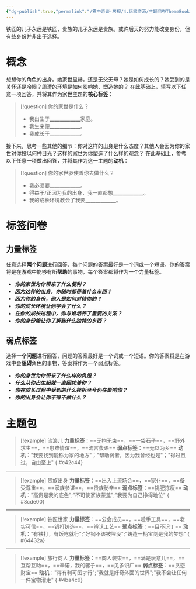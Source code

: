 ```yaml
---
{"dg-publish":true,"permalink":"/雾中奇谈-房规/4.玩家资源/主题问卷ThemeBook/1.起源主题/1.家世/"}
---
```


铁匠的儿子永远是铁匠，贵族的儿子永远是贵族。或许后天的努力能改变身份，但有些身份并非出于选择。

# 概念
想想你的角色的出身。她家世显赫，还是无父无母？她是如何成长的？她受到的是关怀还是冷眼？周遭的环境是如何影响她、塑造她的？
在此基础上，填写以下任意一项回答，并将其作为家世主题的**核心标签**：
>[!question] 你的家世是什么？
>- 我出生于▁▁▁▁▁▁家庭。
>- 我生来便▁▁▁▁▁▁。
>- 我成长于▁▁▁▁▁▁。

接下来，思考一些其他的细节：你对这样的出身是什么态度？其他人会因为你的家世对你投以何种目光？这样的家世为你塑造了什么样的观念？
在此基础上，参考以下任意一项做出回答，并将其作为这一主题的**动机**：
>[!question] 你的家世驱使着你去做什么？
>- 我必须要▁▁▁▁▁▁。
>- 得益于/正因为我的出身，我一直都想▁▁▁▁▁▁。
>- 我的成长环境教会了我要▁▁▁▁▁▁。

# 标签问卷
## 力量标签
任意选择**两个问题**进行回答，每个问题的答案最好是一个词或一个短语。你的答案将是在游戏中能够有所**帮助**的事物，每个答案都将作为一个力量标签。

- ***你的家世为你带来了什么便利？***
- ***因为这样的出身，你随时都带着什么东西？***
- ***因为你的身份，他人是如何对待你的？***
- ***你的成长环境让你学会了什么？***
- ***在你的成长过程中，你与谁培养了重要的关系？***
- ***你的身份能让你了解到什么独特的东西？***

## 弱点标签
选择**一个问题**进行回答，问题的答案最好是一个词或一个短语。你的答案将是在游戏中会**阻碍**角色的事物，答案将作为一个弱点标签。

- ***你的身世为你带来了什么样的负担？***
- ***什么从你出生起就一直困扰着你？***
- ***你在成长过程中受到的什么挫折至今仍在影响你？***
- ***你的出身会让你不得不做什么？***

# 主题包
>[!example] 流浪儿
>**力量标签**：==无拘无束==，==一袋石子==，==野外求生==，==患难情谊==，==流言蜚语==
>**弱点标签**：==无以为乡==
>**动机**："我要找到能称为家的地方"；"帮助弱者，因为我曾经也是"；"得过且过，自由至上"
{ #c42c44}


---

>[!example] 贵族出身
>**力量标签**：==出入上流场合==，==家仆==，==备受尊重==，==家族参谋==，==贵族秘辛==
>**弱点标签**：==挑肥拣瘦==
>**动机**："高贵是我的底色";"不可使家族蒙羞";"我要为自己挣得地位"
{ #8cde00}


---

>[!example] 铁匠世家
>**力量标签**：==公会成员==，==趁手工具==，==老实可信==，==锻打铸造==，==辨认工艺==
>**弱点标签**：==目不识丁==
>**动机**："有铁打，有饭吃就行";"好钢不该被埋没";"铸造一柄宝剑是我的梦想"
{ #64432a}


---

>[!example] 旅行商人
>**力量标签**：==商人装束==，==满是玩意儿==，==互帮互助==，==辛诺，我的骡子==，==见多识广==
>**弱点标签**：==贪恋财宝==
>**动机**："得有利可图才行";"我就是好奇外面的世界";"我不会让任何一件宝物溜走"
{ #4ba4c9}


